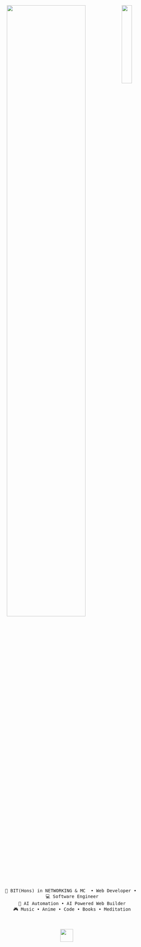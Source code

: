 <div align="center">
<img src="https://github.com/innng/innng/assets/26755058/5e0ce0fb-c544-4f8c-a307-5849165746d0" width="25%" align="right" />
<img src="https://readme-typing-svg.demolab.com?font=Inconsolata&weight=500&size=50&duration=4000&pause=300&color=A7A459&center=true&vCenter=true&multiline=true&repeat=false&random=false&width=1300&height=140&lines=Hello+There;I'm+Kisho%2C+a+Web+Developer+and+an+AI+Explorer+Boy+%E2%9C%A9" width="70%" />
<br><br>
<pre>
    💼 BIT(Hons) in NETWORKING & MC  • Web Developer • 
    💻 Software Engineer
    📖 AI Automation • AI Powered Web Builder
    🎮 Music • Anime • Code • Books • Meditation
</pre>
<br><br>
<img src="https://raw.githubusercontent.com/innng/innng/master/assets/kyubey.gif" height="40" />
<br><br><br>
    

</div>
